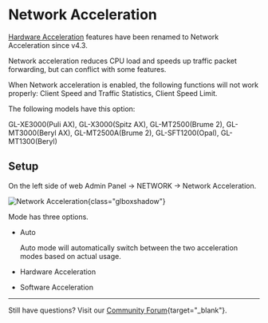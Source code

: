 # Network Acceleration

[Hardware Acceleration](hardware_acceleration.md) features have been renamed to Network Acceleration since v4.3.

Network acceleration reduces CPU load and speeds up traffic packet forwarding, but can conflict with some features.

When Network acceleration is enabled, the following functions will not work properly: Client Speed and Traffic Statistics, Client Speed Limit.

The following models have this option:

GL-XE3000(Puli AX), GL-X3000(Spitz AX), GL-MT2500(Brume 2), GL-MT3000(Beryl AX), GL-MT2500A(Brume 2), GL-SFT1200(Opal), GL-MT1300(Beryl)

## Setup

On the left side of web Admin Panel -> NETWORK -> Network Acceleration.

![Network Acceleration](https://static.gl-inet.com/docs/en/4/tutorials/network_acceleration/network_acceleration.png){class="glboxshadow"}

Mode has three options.

- Auto
    
    Auto mode will automatically switch between the two acceleration modes based on actual usage.

- Hardware Acceleration

- Software Acceleration

---

Still have questions? Visit our [Community Forum](https://forum.gl-inet.com){target="_blank"}.
